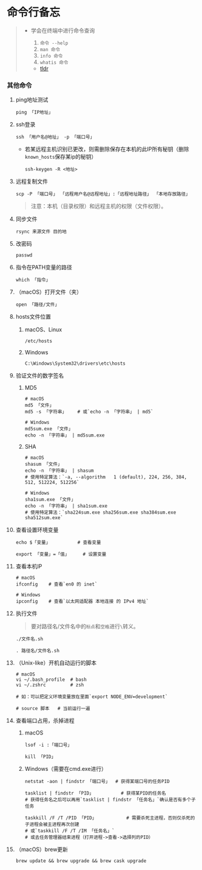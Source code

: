 # 命令行备忘

>- 学会在终端中进行命令查询
>
>    1. `命令 --help`
>    2. `man 命令`
>    3. `info 命令`
>    4. `whatis 命令`
>    - [tldr](https://github.com/tldr-pages/tldr)

### 其他命令
1. ping地址测试

    ```shell
    ping 「IP地址」
    ```
2. ssh登录

    ```shell
    ssh 「用户名@地址」 -p 「端口号」
    ```

    - 若某远程主机识别已更改，则需删除保存在本机的此IP所有秘钥（删除`known_hosts`保存某ip的秘钥）

        ```shell
        ssh-keygen -R <地址>
        ```
3. 远程复制文件

    ```shell
    scp -P 「端口号」 「远程用户名@远程地址」:「远程地址路径」 「本地存放路径」
    ```

    >注意：本机（目录权限）和远程主机的权限（文件权限）。
4. 同步文件

    ```shell
    rsync 来源文件 目的地
    ```
5. 改密码

    ```shell
    passwd
    ```
6. 指令在PATH变量的路径

    ```shell
    which 「指令」
    ```
7. （macOS）打开文件（夹）

    ```shell
    open 「路径/文件」
    ```
8. hosts文件位置

    1. macOS、Linux

        `/etc/hosts`
    2. Windows

        `C:\Windows\System32\drivers\etc\hosts`
9. 验证文件的数字签名

    1. MD5

        ```shell
        # macOS
        md5 「文件」
        md5 -s 「字符串」    # 或`echo -n 「字符串」 | md5`

        # Windows
        md5sum.exe 「文件」
        echo -n 「字符串」 | md5sum.exe
        ```
    2. SHA

        ```shell
        # macOS
        shasum 「文件」
        echo -n 「字符串」 | shasum
        # 使用特定算法：`-a, --algorithm   1 (default), 224, 256, 384, 512, 512224, 512256`

        # Windows
        sha1sum.exe 「文件」
        echo -n 「字符串」 | sha1sum.exe
        # 使用特定算法：`sha224sum.exe sha256sum.exe sha384sum.exe sha512sum.exe`
        ```
10. 查看设置环境变量

    ```shell
    echo $「变量」          # 查看变量

    export 「变量」=「值」     # 设置变量
    ```
11. 查看本机IP

    ```shell
    # macOS
    ifconfig    # 查看`en0 的 inet`

    # Windows
    ipconfig    # 查看`以太网适配器 本地连接 的 IPv4 地址`
    ```
12. 执行文件

    >要对路径名/文件名中的`标点`和`空格`进行`\`转义。

    ```shell
    ./文件名.sh

    . 路径名/文件名.sh
    ```
13. （Unix-like）开机自动运行的脚本

    ```shell
    # macOS
    vi ~/.bash_profile  # bash
    vi ~/.zshrc         # zsh

    # 如：可以把定义环境变量放在里面`export NODE_ENV=development`

    # source 脚本   # 当前运行一遍
    ```
14. 查看端口占用，杀掉进程

    1. macOS

        ```shell
        lsof -i :「端口号」

        kill 「PID」
        ```
    2.  Windows（需要在cmd.exe进行）

        ```shell
        netstat -aon | findstr 「端口号」  # 获得某端口号的任务PID

        tasklist | findstr 「PID」          # 获得某PID的任务名
        # 获得任务名之后可以再用`tasklist | findstr 「任务名」`确认是否有多个子任务

        taskkill /F /T /PID 「PID」           # 需要杀死主进程，否则仅杀死的子进程会被主进程再次创建
        # 或`taskkill /F /T /IM 「任务名」`
        # 或去任务管理器结束进程（打开进程->查看->选择列的PID）
        ```
15. （macOS）brew更新

    ```shell
    brew update && brew upgrade && brew cask upgrade
    ```
